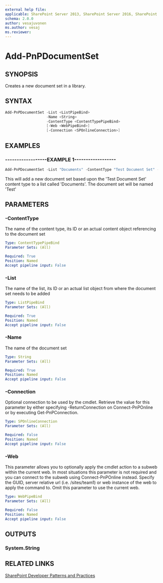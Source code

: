 ```yaml
---
external help file:
applicable: SharePoint Server 2013, SharePoint Server 2016, SharePoint Server 2019, SharePoint Online
schema: 2.0.0
author: vesajuvonen
ms.author: vesaj
ms.reviewer:
---
```

# Add-PnPDocumentSet

## SYNOPSIS
Creates a new document set in a library.

## SYNTAX 

```powershell
Add-PnPDocumentSet -List <ListPipeBind>
                   -Name <String>
                   -ContentType <ContentTypePipeBind>
                   [-Web <WebPipeBind>]
                   [-Connection <SPOnlineConnection>]
```

## EXAMPLES

### ------------------EXAMPLE 1------------------
```powershell
Add-PnPDocumentSet -List "Documents" -ContentType "Test Document Set" -Name "Test"
```

This will add a new document set based upon the 'Test Document Set' content type to a list called 'Documents'. The document set will be named 'Test'

## PARAMETERS

### -ContentType
The name of the content type, its ID or an actual content object referencing to the document set

```yaml
Type: ContentTypePipeBind
Parameter Sets: (All)

Required: True
Position: Named
Accept pipeline input: False
```

### -List
The name of the list, its ID or an actual list object from where the document set needs to be added

```yaml
Type: ListPipeBind
Parameter Sets: (All)

Required: True
Position: Named
Accept pipeline input: False
```

### -Name
The name of the document set

```yaml
Type: String
Parameter Sets: (All)

Required: True
Position: Named
Accept pipeline input: False
```

### -Connection
Optional connection to be used by the cmdlet. Retrieve the value for this parameter by either specifying -ReturnConnection on Connect-PnPOnline or by executing Get-PnPConnection.

```yaml
Type: SPOnlineConnection
Parameter Sets: (All)

Required: False
Position: Named
Accept pipeline input: False
```

### -Web
This parameter allows you to optionally apply the cmdlet action to a subweb within the current web. In most situations this parameter is not required and you can connect to the subweb using Connect-PnPOnline instead. Specify the GUID, server relative url (i.e. /sites/team1) or web instance of the web to apply the command to. Omit this parameter to use the current web.

```yaml
Type: WebPipeBind
Parameter Sets: (All)

Required: False
Position: Named
Accept pipeline input: False
```

## OUTPUTS

### System.String

## RELATED LINKS

[SharePoint Developer Patterns and Practices](https://aka.ms/sppnp)
